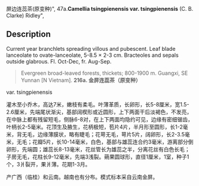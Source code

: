 屏边连蕊茶(原变种)",
47a.**Camellia tsingpienensis var. tsingpienensis** (C. B. Clarke) Ridley",

## Description
Current year branchlets spreading villous and pubescent. Leaf blade lanceolate to ovate-lanceolate, 5-8.5 × 2-3 cm. Bracteoles and sepals outside glabrous. Fl. Oct-Dec, fr. Aug-Sep.

> Evergreen broad-leaved forests, thickets; 800-1900 m. Guangxi, SE Yunnan [N Vietnam].
**216a. 金屏连蕊茶（原变种）**

var. tsingpienensis

灌木至小乔木，高达7米，嫩枝有柔毛。叶薄革质，长卵形，长5-8厘米，宽1.5-2.6厘米，先端尾状渐尖，基部阔楔形或近圆形，上下两面干后淡褐色，不发亮，在中脉上都有残留短毛，侧脉6-8对，在上下两面均隐约可见，边缘有密细锯齿，叶柄长2-5毫米。花顶生及腋生，花柄极短，苞片4片，半月形至圆形，长1-2毫米，背无毛，边缘薄膜状，略有睫毛；花萼无毛，萼片5片，阔卵形，长2-3.5毫米，无毛；花瓣5片，长10-14毫米，白色，基部与雄蕊连合约3毫米，游离部分倒卵形，先端圆；雄蕊长8-13毫米，花丝管长为雄蕊之半，分离花丝有白色长毛；子房无毛，花柱长9-12毫米，先端3浅裂。蒴果圆球形，直径1厘米，1室，种子1个，3爿裂开，果爿薄。花期1-3月。

产广西（临桂）和云南。越南也有分布。模式标本采自云南金屏。
